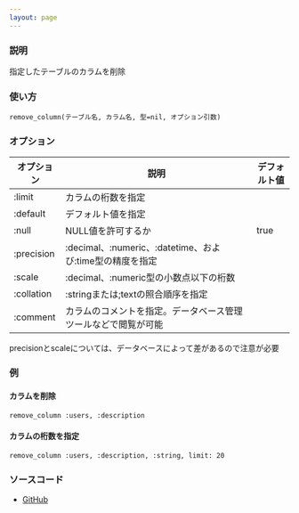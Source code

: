 ```yaml
---
layout: page
---
```


### 説明

指定したテーブルのカラムを削除

### 使い方

    remove_column(テーブル名, カラム名, 型=nil, オプション引数)

### オプション

| オプション | 説明                                                           | デフォルト値 |
| ---------- | -------------------------------------------------------------- | ------------ |
| :limit     | カラムの桁数を指定                                             |              |
| :default   | デフォルト値を指定                                             |              |
| :null      | NULL値を許可するか                                             | true         |
| :precision | :decimal、:numeric、:datetime、および:time型の精度を指定       |              |
| :scale     | :decimal、:numeric型の小数点以下の桁数                         |              |
| :collation | :stringまたは;textの照合順序を指定                             |              |
| :comment   | カラムのコメントを指定。データベース管理ツールなどで閲覧が可能 |              |

precisionとscaleについては、データベースによって差があるので注意が必要

### 例

#### カラムを削除

    remove_column :users, :description

#### カラムの桁数を指定

    remove_column :users, :description, :string, limit: 20

### ソースコード

- [GitHub](https://github.com/rails/rails/blob/984c3ef2775781d47efa9f541ce570daa2434a80/activerecord/lib/active_record/connection_adapters/abstract/schema_statements.rb#L667)
